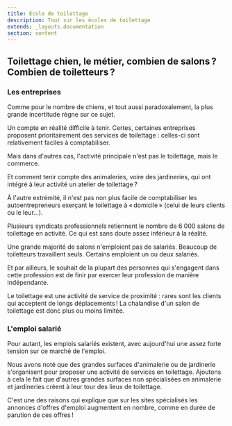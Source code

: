 ```yaml
---
title: Ecole de toilettage
description: Tout sur les écoles de toilettage
extends: _layouts.documentation
section: content
---
```


Toilettage chien, le métier, combien de salons ? Combien de toiletteurs ?
--------------------------------------------------------------------------

### Les entreprises

Comme pour le nombre de chiens, et tout aussi paradoxalement, la plus
grande incertitude règne sur ce sujet.

Un compte en réalité difficile à tenir. Certes, certaines entreprises
proposent prioritairement des services de toilettage : celles-ci sont
relativement faciles à comptabiliser.

Mais dans d'autres cas, l'activité principale n'est pas le toilettage,
mais le commerce.

Et comment tenir compte des animaleries, voire des jardineries, qui ont
intégré à leur activité un atelier de toilettage ?

À l'autre extrémité, il n'est pas non plus facile de comptabiliser les
autoentrepreneurs exerçant le toilettage à « domicile » (celui de leurs
clients ou le leur...).

Plusieurs syndicats professionnels retiennent le nombre de 6 000 salons
de toilettage en activité. Ce qui est sans doute assez inférieur à la
réalité.

Une grande majorité de salons n'emploient pas de salariés. Beaucoup de
toiletteurs travaillent seuls. Certains emploient un ou deux salariés.

Et par ailleurs, le souhait de la plupart des personnes qui s'engagent
dans cette profession est de finir par exercer leur profession de
manière indépendante.

Le toilettage est une activité de service de proximité : rares sont les
clients qui acceptent de longs déplacements ! La chalandise d'un salon
de toilettage est donc plus ou moins limitée.

### L'emploi salarié

Pour autant, les emplois salariés existent, avec aujourd'hui une assez
forte tension sur ce marché de l'emploi.

Nous avons noté que des grandes surfaces d'animalerie ou de jardinerie
s'organisent pour proposer une activité de services en toilettage.
Ajoutons à cela le fait que d'autres grandes surfaces non spécialisées
en animalerie et jardineries créent à leur tour des lieux de toilettage.

C'est une des raisons qui explique que sur les sites spécialisés les
annonces d'offres d'emploi augmentent en nombre, comme en durée de
parution de ces offres !